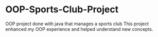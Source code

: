 # OOP-Sports-Club-Project
OOP project done with java that manages a sports club 
This project enhanced my OOP experience and helped understand new concepts.
